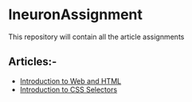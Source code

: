 # IneuronAssignment
This repository will contain all the article assignments

## Articles:-
- [Introduction to Web and HTML](https://anandsharma.hashnode.dev/introduction-to-web-and-html)
- [Introduction to CSS Selectors](https://anandsharma.hashnode.dev/introduction-to-css-selectors)
